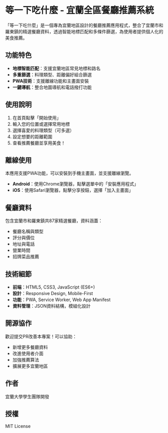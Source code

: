 # 等一下吃什麼 - 宜蘭全區餐廳推薦系統

「等一下吃什麼」是一個專為宜蘭地區設計的餐廳推薦應用程式，整合了宜蘭市和羅東鎮的精選餐廳資料，透過智能地標匹配和多條件篩選，為使用者提供個人化的美食推薦。

## 功能特色

- **地標智能匹配**：支援宜蘭地區常見地標和路名
- **多重篩選**：料理類型、距離偏好組合篩選
- **PWA技術**：支援離線功能和主畫面安裝
- **一鍵導航**：整合地圖導航和電話撥打功能

## 使用說明

1. 在首頁點擊「開始使用」
2. 輸入您的位置或選擇常用地標
3. 選擇喜愛的料理類型（可多選）
4. 設定想要的距離範圍
5. 查看推薦餐廳並享用美食！

## 離線使用

本應用支援PWA功能，可以安裝到手機主畫面，並支援離線瀏覽。
- **Android**：使用Chrome瀏覽器，點擊選單中的「安裝應用程式」
- **iOS**：使用Safari瀏覽器，點擊分享按鈕，選擇「加入主畫面」

## 餐廳資料

包含宜蘭市和羅東鎮共87家精選餐廳，資料涵蓋：
- 餐廳名稱與類型
- 評分與價位
- 地址與電話
- 營業時間
- 招牌菜品推薦

## 技術細節

- **前端**：HTML5, CSS3, JavaScript (ES6+)
- **設計**：Responsive Design, Mobile-First
- **功能**：PWA, Service Worker, Web App Manifest
- **資料管理**：JSON資料結構，模組化設計

## 開源協作

歡迎提交PR改善本專案！可以協助：
- 新增更多餐廳資料
- 改進使用者介面
- 加強推薦算法
- 擴展更多宜蘭地區

## 作者

宜蘭大學學生團隊開發

## 授權

MIT License